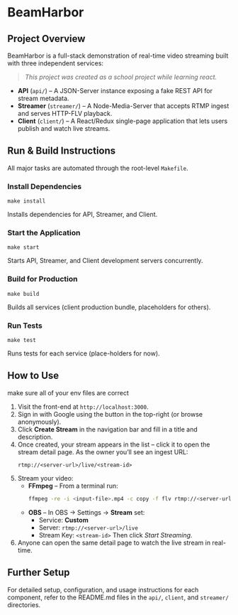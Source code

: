 # BeamHarbor

## Project Overview

BeamHarbor is a full-stack demonstration of real-time video streaming built with three independent services:

> _This project was created as a school project while learning react._

- **API** (`api/`) – A JSON-Server instance exposing a fake REST API for stream metadata.
- **Streamer** (`streamer/`) – A Node-Media-Server that accepts RTMP ingest and serves HTTP-FLV playback.
- **Client** (`client/`) – A React/Redux single-page application that lets users publish and watch live streams.

## Run & Build Instructions

All major tasks are automated through the root-level `Makefile`.

### Install Dependencies
```
make install
```
Installs dependencies for API, Streamer, and Client.

### Start the Application
```
make start
```
Starts API, Streamer, and Client development servers concurrently.

### Build for Production
```
make build
```
Builds all services (client production bundle, placeholders for others).

### Run Tests
```
make test
```
Runs tests for each service (place-holders for now).

## How to Use

make sure all of your env files are correct

1. Visit the front-end at `http://localhost:3000`.
2. Sign in with Google using the button in the top-right (or browse anonymously).
3. Click **Create Stream** in the navigation bar and fill in a title and description.
4. Once created, your stream appears in the list – click it to open the stream detail page. As the owner you’ll see an ingest URL:
   ```
   rtmp://<server-url>/live/<stream-id>
   ```
5. Stream your video:
   - **FFmpeg** – From a terminal run:
      ```bash
      ffmpeg -re -i <input-file>.mp4 -c copy -f flv rtmp://<server-url>/live/<stream-id>
      ```
   - **OBS** – In OBS → Settings → **Stream** set:
      - Service: **Custom**
      - Server: `rtmp://<server-url>/live`
      - Stream Key: `<stream-id>`
      Then click *Start Streaming*.
6. Anyone can open the same detail page to watch the live stream in real-time.

## Further Setup

For detailed setup, configuration, and usage instructions for each component, refer to the README.md files in the `api/`, `client`, and `streamer/` directories.
